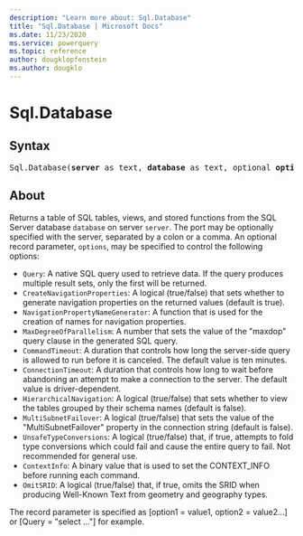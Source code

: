```yaml
---
description: "Learn more about: Sql.Database"
title: "Sql.Database | Microsoft Docs"
ms.date: 11/23/2020
ms.service: powerquery
ms.topic: reference
author: dougklopfenstein
ms.author: dougklo
---
```

# Sql.Database

## Syntax

<pre>
Sql.Database(<b>server</b> as text, <b>database</b> as text, optional <b>options</b> as nullable record) as table
</pre>

## About

Returns a table of SQL tables, views, and stored functions from the SQL Server database `database` on server `server`. The port may be optionally specified with the server, separated by a colon or a comma. An optional record parameter, `options`, may be specified to control the following options:

* `Query`: A native SQL query used to retrieve data. If the query produces multiple result sets, only the first will be returned.
* `CreateNavigationProperties`: A logical (true/false) that sets whether to generate navigation properties on the returned values (default is true).
* `NavigationPropertyNameGenerator`: A function that is used for the creation of names for navigation properties.
* `MaxDegreeOfParallelism`: A number that sets the value of the "maxdop" query clause in the generated SQL query.
* `CommandTimeout`: A duration that controls how long the server-side query is allowed to run before it is canceled. The default value is ten minutes.
* `ConnectionTimeout`: A duration that controls how long to wait before abandoning an attempt to make a connection to the server. The default value is driver-dependent.
* `HierarchicalNavigation`: A logical (true/false) that sets whether to view the tables grouped by their schema names (default is false).
* `MultiSubnetFailover`: A logical (true/false) that sets the value of the "MultiSubnetFailover" property in the connection string (default is false).
* `UnsafeTypeConversions`: A logical (true/false) that, if true, attempts to fold type conversions which could fail and cause the entire query to fail. Not recommended for general use.
* `ContextInfo`: A binary value that is used to set the CONTEXT_INFO before running each command.
* `OmitSRID`: A logical (true/false) that, if true, omits the SRID when producing Well-Known Text from geometry and geography types.

The record parameter is specified as [option1 = value1, option2 = value2...] or [Query = "select ..."] for example. 

